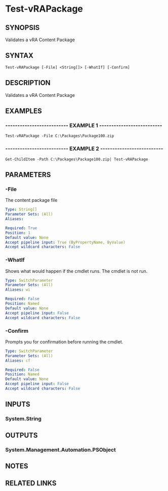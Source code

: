 # Test-vRAPackage

## SYNOPSIS
Validates a vRA Content Package

## SYNTAX

```
Test-vRAPackage [-File] <String[]> [-WhatIf] [-Confirm]
```

## DESCRIPTION
Validates a vRA Content Package

## EXAMPLES

### -------------------------- EXAMPLE 1 --------------------------
```
Test-vRAPackage -File C:\Packages\Package100.zip
```

### -------------------------- EXAMPLE 2 --------------------------
```
Get-ChildItem -Path C:\Packages\Package100.zip| Test-vRAPackage
```

## PARAMETERS

### -File
The content package file

```yaml
Type: String[]
Parameter Sets: (All)
Aliases: 

Required: True
Position: 1
Default value: None
Accept pipeline input: True (ByPropertyName, ByValue)
Accept wildcard characters: False
```

### -WhatIf
Shows what would happen if the cmdlet runs.
The cmdlet is not run.

```yaml
Type: SwitchParameter
Parameter Sets: (All)
Aliases: wi

Required: False
Position: Named
Default value: None
Accept pipeline input: False
Accept wildcard characters: False
```

### -Confirm
Prompts you for confirmation before running the cmdlet.

```yaml
Type: SwitchParameter
Parameter Sets: (All)
Aliases: cf

Required: False
Position: Named
Default value: None
Accept pipeline input: False
Accept wildcard characters: False
```

## INPUTS

### System.String

## OUTPUTS

### System.Management.Automation.PSObject

## NOTES

## RELATED LINKS

